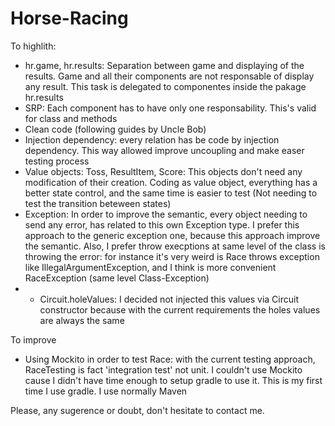 # Horse-Racing

To highlith:
 * hr.game,  hr.results: Separation between game and displaying of the results. Game and all their components are not responsable of display any result. This task is delegated to componentes inside the pakage hr.results 
 * SRP: Each component has to have only one responsability. This's valid for class and methods
 * Clean code (following guides by Uncle Bob)
 * Injection dependency: every relation has be code by injection dependency. This way allowed improve uncoupling and make easer testing process
 * Value objects: Toss, ResultItem, Score: This objects don't need any modification of their creation. Coding as value object, everything has a better state control, and the same time is easier to test (Not needing to test the transition beteween states)
 * Exception: In order to improve the semantic, every object needing to send any error, has related to this own Exception type. I prefer this approach to the generic exception one, because this approach improve the semantic. Also, I prefer throw execptions at same level of the class is throwing the error: for instance it's very weird is Race throws exception like IllegalArgumentException, and I think is more convenient RaceException (same level Class-Exception)
 * - Circuit.holeValues: I decided not injected this values via Circuit constructor because with the current requirements the holes values are always the same
 
 
 To improve
  * Using Mockito in order to test Race: with the current testing approach, RaceTesting is fact 'integration test' not unit. I couldn't use Mockito cause I didn't have time enough to setup gradle to use it. This is my first time I use gradle. I use normally Maven
  
  
  Please, any sugerence or doubt, don't hesitate to contact me.
